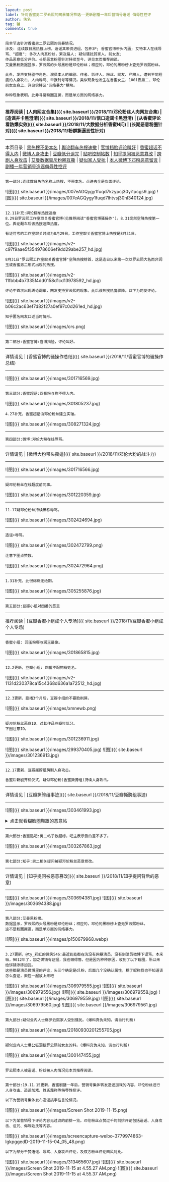 ```yaml
---
layout: post
label: 针对香蜜男二罗云熙的网暴情况节选——更新剧播一年后营销号造谣 侮辱性控评
author: 佚名
tag: 锤
comments: true
---
```


    简单节选针对香蜜男二罗云熙的网暴情况。
    涉及: 连续数日黑热搜上榜，造谣其带资进组、包养3P; 香蜜官博带头内涵; 艾特本人在线辱骂、"超度"; 多次人肉其粉丝，累及路人; 疑似骚扰其家人、前女友;
    作品恶意低分评价。长期恶意粉圈针对持续至今，详见本页推荐阅读。
    艾曼黑粉数据显示，罗云熙的头号黑粉是邓伦粉丝；相应的，邓伦的黑粉榜上查无罗云熙粉丝。
    
    此外，发声支持剧中角色、演员本人的编剧、作者、影评人、粉丝、网友、产粮人，遭到不同程度的人身攻击、人肉辱骂、举报封号等情况。类似现象也发生在香蜜女主、1001夜男二、邓伦前女友身上，详见实锤区"网络暴力"模块。
    
    种种现象表明，此非寻常粉圈互撕，而是单方面的网络暴力。

---

#### 推荐阅读 \| [人肉网友合集]({{ site.baseurl }}/2018/11/邓伦粉丝人肉网友合集) \| [造谣并卡黑澄清]({{ site.baseurl }}/2018/11/信口造谣卡黑澄清) \| [从香蜜评论看防爆实效]({{ site.baseurl }}/2018/11/大数据分析香蜜N问) \| [长期恶意粉圈针对]({{ site.baseurl }}/2018/11/粉群撕逼恶性针对)
---
本页目录 \| [黑热搜不带本名](#dxjjf) \| [舆论翻车热搜速撤](#dxjjj) \| [官博挡脸评论叫好](#dxjja) \| [香蜜超话不得入内](#dxjjb) \| [微博人身攻击](#dxjjc) \| [豆瓣低分诅咒](#dxjjd) \| [贴吧控制帖数](#dxjji)  \| [知乎提问被恶意篡改](#dxjjk)  \| [跨剧人身攻击](#dxjjm) \| [艾曼数据驳斥粉圈互撕](#dxjjh) \| [疑似家人受扰](#dxjjg) \| [本人微博下邓粉恶意留言](#dxjjl) \| [剧播一年营销号造谣侮辱性控评](#dxjjm)


---

<a class="anchor" name="dxjjf"></a>

    第一部分:连续数日角色名称上热搜，不带本名。点进去全是负面评论。
    
![图]({{ site.baseurl }}/images/007eAGQygy1fuqd7kzypcj30yi1pcgs9.jpg)
![图]({{ site.baseurl }}/images/007eAGQygy1fuqd7lhtvsj30hl340124.jpg)

---

<a class="anchor" name="dxjjj"></a>

    12.11补充:舆论翻车热搜速撤
    8.29日罗云熙工作室取关香蜜官博(见推荐阅读"香蜜官博骚操作")。8.31突然空降热搜第一位。舆论翻车后该热搜速降热度。
    
    有证可考的工作室取关时间为8月29日，工作室取关香蜜官博上热搜是8月31日。

![图]({{ site.baseurl }}/images/v2-c97f9aae5f354978606ef9dd29abe257_hd.jpg)

    8月31日"罗云熙工作室取关香蜜官博"空降热搜榜首，这是连日以来第一次以罗云熙大名而非润玉或香蜜男二形式出现的热搜。

![图]({{ site.baseurl }}/images/v2-11fbbb4b7335f4dd0158d1cd13978592_hd.jpg)

    评论中首次出现舆论翻车，网友支持罗云熙的现象。此后该热搜热度骤降。以下为网友评论。
    
![图]({{ site.baseurl }}/images/v2-b06c2ac63ef7d82f27a0ef97c0d261ed_hd.jpg)

    知乎匿名网友口述当时情形。

![图]({{ site.baseurl }}/images/crs.png)

---

<a class="anchor" name="dxjja"></a>

    第二部分:香蜜官博:官博挡脸，评论叫好。

---

详情请见 \| [香蜜官博的骚操作总结]({{ site.baseurl }}/2018/11/香蜜官博的骚操作总结)

---

![图]({{ site.baseurl }}/images/301716569.jpg)

---

<a class="anchor" name="dxjjb"></a>

    第三部分:香蜜超话:四番粉与狗不得入内。

![图]({{ site.baseurl }}/images/301805237.jpg)

    4.27补充，香蜜超话由邓伦粉丝建立实锤。

![图]({{ site.baseurl }}/images/308271324.jpg)


---

<a class="anchor" name="dxjjc"></a>

    第四部分:微博:邓伦大粉在线辱骂。

---

详情请见 \| [微博大粉带头撕逼]({{ site.baseurl }}/2018/11/邓伦大粉的战斗力)

---

![图]({{ site.baseurl }}/images/301716566.jpg)

---

    疑邓伦粉丝在线超度前同事。
    
![图]({{ site.baseurl }}/images/301220359.jpg)

---

    11.17疑邓伦粉丝持续黑称辱骂。
    
![图]({{ site.baseurl }}/images/302424694.jpg)

---

    造谣+辱骂。
    
![图]({{ site.baseurl }}/images/302472799.png)

    注意下图点赞数。
    
![图]({{ site.baseurl }}/images/302472964.png)

---

    1.31补充，此恨绵绵无绝期。
    
![图]({{ site.baseurl }}/images/305255876.jpg)

---

<a class="anchor" name="dxjjd"></a>

    第五部分:豆瓣小组对四番的恶意
    
---

推荐阅读 \| [豆瓣香蜜小组成个人专场]({{ site.baseurl }}/2018/11/豆瓣香蜜小组成个人专场)

---

    香蜜小组: 润玉粉哪与润玉最像。

![图]({{ site.baseurl }}/images/301865815.jpg)

---

    12.2更新，豆瓣小组: 四番不配拥有姓名。

![图]({{ site.baseurl }}/images/v2-1131d230378ca15c4368d636a1a72512_hd.jpg)

---

    12.3更新，剧播3个月后，豆瓣小组的不要脸刷屏。

![图]({{ site.baseurl }}/images/xmnewb.png)

---

    疑邓伦粉丝恶意ID，对其作品豆瓣打低分。
    下图注意ID。
    
![图]({{ site.baseurl }}/images/301236911.jpg)

![图]({{ site.baseurl }}/images/299370405.jpg)
![图]({{ site.baseurl }}/images/301236913.jpg)

---

<a class="anchor" name="dxjjm"></a>

    12.17更新，豆瓣撕胯组跨剧人身攻击。
    
    香蜜后新剧开机仪式，疑似邓伦粉(香蜜撕胯组)持续人身攻击。

---

详情请见 \| [豆瓣撕胯组事迹]({{ site.baseurl }}/2018/11/豆瓣撕胯组事迹)

---

![图]({{ site.baseurl }}/images/303461993.jpg)

<details><summary>点击就看糊脸圈鞋跟的恶意帖</summary><img src="{{ site.baseurl }}/images/xmne.png"></details>

---

<a class="anchor" name="dxjji"></a>

    第六部分:香蜜贴吧:男二帖子数超标，吧主表示删的差不多了。

![图]({{ site.baseurl }}/images/303267863.jpg)

---

<a class="anchor" name="dxjjk"></a>

    第七部分:知乎:男二相关提问被疑邓伦粉丝恶意修改。
    
---

详情请见 \| [知乎提问被恶意篡改]({{ site.baseurl }}/2018/11/知乎提问背后的恶意)

---

![图]({{ site.baseurl }}/images/303694381.jpg)
![图]({{ site.baseurl }}/images/303694388.jpg)

---

<a class="anchor" name="dxjjh"></a>

    第八部分:艾曼黑粉榜。
    数据显示，罗云熙的头号黑粉是邓伦粉丝；相应的，邓伦的黑粉榜上查无罗云熙粉丝。
    这不是粉圈撕逼，而是单方面的网络暴力。

![图]({{ site.baseurl }}/images/p150679968.webp)

---

<a class="anchor" name="dxjjl"></a>

    3.27更新，@ty_彩虹的微笑546:最近到处都在洗没有网暴演员，没有到演员微博下谩骂，本来嘛，9012年了，加之饼铺有证据，我也懒得管。但是因为种种原因，收到了以下截图，所以来给饼铺添砖加瓦。
    这些都是演员微博里的评论，头三个确定是dl粉，后面几个没确认属性，糊了昵称我也不知道该怎么查证，索性一起放上来吧

![图]({{ site.baseurl }}/images/306979555.jpg)
![图]({{ site.baseurl }}/images/306979556.jpg)
![图]({{ site.baseurl }}/images/306979558.jpg)
![图]({{ site.baseurl }}/images/306979559.jpg)
![图]({{ site.baseurl }}/images/306979560.jpg)
![图]({{ site.baseurl }}/images/306979561.jpg)

---

<a class="anchor" name="dxjjg"></a>

    第九部分:疑似业内人士爆罗云熙家人受到骚扰。(爆料真伪未知，请自行判断)
    
![图]({{ site.baseurl }}/images/20180930201255705.jpg)

---

    疑似业内人士爆公钰涵挖罗云熙前女友的料。(爆料真伪未知，请自行判断)
    
![图]({{ site.baseurl }}/images/300147455.jpg)

---

    罗云熙本人被造谣、粉丝被人肉情况见本页推荐阅读。

---



<a class="anchor" name="dxjjm"></a>

    第十部分:19.11.15更新，香蜜剧播一年后，营销号集体转发造谣加戏的内容，邓伦粉丝进行人身攻击、造谣加戏、姓氏蔑称等侮辱性控评。
    
    以下为营销号集体发布造谣挑事性言论情况。

![图]({{ site.baseurl }}/images/Screen Shot 2019-11-15.png)

    以下为某营销号下评论内容无过滤的前排一览。邓伦粉丝点赞过千的前排评论包括造谣、人身攻击、诅咒、侮辱姓氏等内容。
    
![图]({{ site.baseurl }}/images/screencapture-weibo-3779974863-IgkpggedD-2019-11-15-04_05_48.png)

    以下为部分千赞造谣、辱骂、人身攻击评论，及双方粉丝评论画风对比。
    
![图]({{ site.baseurl }}/images/313465607.jpg)
![图]({{ site.baseurl }}/images/Screen Shot 2019-11-15 at 4.55.27 AM.png)
![图]({{ site.baseurl }}/images/Screen Shot 2019-11-15 at 4.55.37 AM.png)
